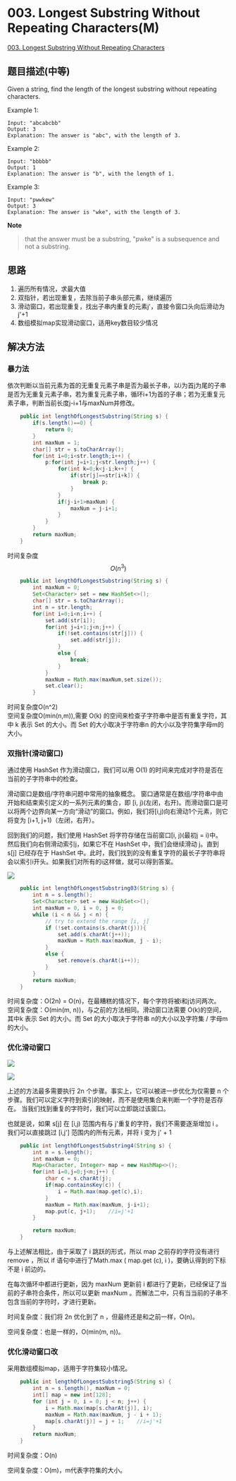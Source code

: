 # 003. Longest Substring Without Repeating Characters\(M\)

[003. Longest Substring Without Repeating Characters](https://leetcode-cn.com/problems/longest-substring-without-repeating-characters/)

## 题目描述\(中等\)

Given a string, find the length of the longest substring without repeating characters.

Example 1:

```
Input: "abcabcbb"
Output: 3
Explanation: The answer is "abc", with the length of 3.
```

Example 2:

```
Input: "bbbbb"
Output: 1
Explanation: The answer is "b", with the length of 1.
```

Example 3:

```
Input: "pwwkew"
Output: 3
Explanation: The answer is "wke", with the length of 3.
```

**Note**

> that the answer must be a substring, "pwke" is a subsequence and not a substring.

## 思路

1. 遍历所有情况，求最大值
2. 双指针，若出现重复，去除当前子串头部元素，继续遍历
3. 滑动窗口，若出现重复，找出子串内重复的元素j'，直接令窗口头向后滑动为j'+1
4. 数组模拟map实现滑动窗口，适用key数目较少情况 

## 解决方法

### 暴力法

依次判断以当前元素为首的无重复元素子串是否为最长子串，以i为首j为尾的子串是否为无重复元素子串，若为重复元素子串，循环i+1为首的子串；若为无重复元素子串，判断当前长度j-i+1与maxNum并修改。

```java
    public int lengthOfLongestSubstring(String s) {
        if(s.length()==0) {
            return 0;
        }
        int maxNum = 1;
        char[] str = s.toCharArray();
        for(int i=0;i<str.length;i++) {
            p:for(int j=i+1;j<str.length;j++) {
                for(int k=0;k<j-i;k++) {
                    if(str[j]==str[i+k]) {
                        break p;
                    }
                }
                if(j-i+1>maxNum) {
                    maxNum = j-i+1;
                }
            }
        }
        return maxNum;
    }
```

时间复杂度$$ O(n^3) $$

```java
    public int lengthOfLongestSubstring(String s) {
        int maxNum = 0;
        Set<Character> set = new HashSet<>();
        char[] str = s.toCharArray();
        int n = str.length;
        for(int i=0;i<n;i++) {
            set.add(str[i]);
            for(int j=i+1;j<n;j++) {
                if(!set.contains(str[j])) {
                    set.add(str[j]);
                }
                else {
                    break;
                }
            }
            maxNum = Math.max(maxNum,set.size());
            set.clear();
        }
```

时间复杂度O\(n^2\)  
空间复杂度O\(min\(n,m\)\),需要 O\(k\) 的空间来检查子字符串中是否有重复字符，其中 k 表示 Set 的大小。而 Set 的大小取决于字符串n 的大小以及字符集字母m的大小。

### 双指针\(滑动窗口\)

通过使用 HashSet 作为滑动窗口，我们可以用 O\(1\) 的时间来完成对字符是否在当前的子字符串中的检查。

滑动窗口是数组/字符串问题中常用的抽象概念。 窗口通常是在数组/字符串中由开始和结束索引定义的一系列元素的集合，即 \[i, j\)\(左闭，右开\)。而滑动窗口是可以将两个边界向某一方向“滑动”的窗口。例如，我们将\[i,j\)向右滑动1个元素，则它将变为 \[i+1, j+1\)（左闭，右开）。

回到我们的问题，我们使用 HashSet 将字符存储在当前窗口\[i, j\)\(最初j = i\)中。 然后我们向右侧滑动索引j，如果它不在 HashSet 中，我们会继续滑动 j。直到 s\[j\] 已经存在于 HashSet 中。此时，我们找到的没有重复字符的最长子字符串将会以索引i开头。如果我们对所有的i这样做，就可以得到答案。

![](/assets/001-100/003-solution-2-1.png)

```java
    public int lengthOfLongestSubstring03(String s) {
        int n = s.length();
        Set<Character> set = new HashSet<>();
        int maxNum = 0, i = 0, j = 0;
        while (i < n && j < n) {
            // try to extend the range [i, j]
            if (!set.contains(s.charAt(j))){
                set.add(s.charAt(j++));
                maxNum = Math.max(maxNum, j - i);
            }
            else {
                set.remove(s.charAt(i++));
            }
        }
        return maxNum;
    }
```

时间复杂度：O\(2n\) = O\(n\)，在最糟糕的情况下，每个字符将被i和j访问两次。  
空间复杂度：O\(min\(m, n\)\)，与之前的方法相同。滑动窗口法需要 O\(k\)的空间，其中k 表示 Set 的大小。而 Set 的大小取决于字符串 n的大小以及字符集 / 字母m的大小。

### 优化滑动窗口

![](/assets/001-100/003-solution-3-1.png)


![](/assets/001-100/003-solution-3--2.png)

上述的方法最多需要执行 2n 个步骤。事实上，它可以被进一步优化为仅需要 n 个步骤。我们可以定义字符到索引的映射，而不是使用集合来判断一个字符是否存在。 当我们找到重复的字符时，我们可以立即跳过该窗口。

也就是说，如果 s\[j\] 在 \[i,j\) 范围内有与 j'重复的字符，我们不需要逐渐增加 i 。 我们可以直接跳过 \[i,j'\] 范围内的所有元素，并将 i 变为 j' + 1

```java
    public int lengthOfLongestSubstring4(String s) {
        int n = s.length();
        int maxNum = 0;
        Map<Character, Integer> map = new HashMap<>();
        for(int i=0,j=0;j<n;j++) {
            char c = s.charAt(j);
            if(map.containsKey(c)) {
                i = Math.max(map.get(c),i);
            }
            maxNum = Math.max(maxNum, j-i+1);
            map.put(c, j+1);    //i=j'+1
        }

        return maxNum;
    }
```

与上述解法相比，由于采取了 i 跳跃的形式，所以 map 之前存的字符没有进行 remove ，所以 if 语句中进行了Math.max \( map.get \(c\), i \)，要确认得到的下标不是 i 前边的。

在每次循环中都进行更新，因为 maxNum 更新前 i 都进行了更新，已经保证了当前的子串符合条件，所以可以更新 maxNum 。而解法二中，只有当当前的子串不包含当前的字符时，才进行更新。

时间复杂度：我们将 2n 优化到了 n ，但最终还是和之前一样，O\(n\)。

空间复杂度：也是一样的，O\(min\(m, n\)\)。

### 优化滑动窗口改

采用数组模拟map，适用于字符集较小情况。

```java
    public int lengthOfLongestSubstring5(String s) {
        int n = s.length(), maxNum = 0;
        int[] map = new int[128];
        for (int j = 0, i = 0; j < n; j++) {
            i = Math.max(map[s.charAt(j)], i);
            maxNum = Math.max(maxNum, j - i + 1);
            map[s.charAt(j)] = j + 1;    //i=j'+1
        }
        return maxNum;
    }
```

时间复杂度：O\(n\)

空间复杂度：O\(m\)，m代表字符集的大小。

